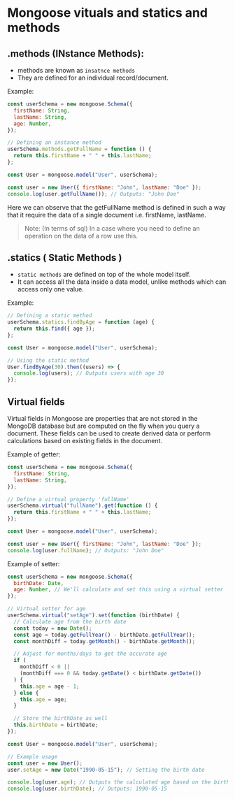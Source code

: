 # Mongoose vituals and statics and methods

## .methods (INstance Methods):

- methods are known as `insatnce methods`
- They are defined for an individual record/document.

Example:

```js
const userSchema = new mongoose.Schema({
  firstName: String,
  lastName: String,
  age: Number,
});

// Defining an instance method
userSchema.methods.getFullName = function () {
  return this.firstName + " " + this.lastName;
};

const User = mongoose.model("User", userSchema);

const user = new User({ firstName: "John", lastName: "Doe" });
console.log(user.getFullName()); // Outputs: "John Doe"
```

Here we can observe that the getFullName method is defined in such a way that it require the data of a single
document i.e. firstName, lastName.

> Note: (In terms of sql) In a case where you need to define an operation on the data of a row use this.

## .statics ( Static Methods )

- `static methods` are defined on top of the whole model itself.
- It can access all the data inside a data model, unlike methods which can access only one value.

Example:

```js
// Defining a static method
userSchema.statics.findByAge = function (age) {
  return this.find({ age });
};

const User = mongoose.model("User", userSchema);

// Using the static method
User.findByAge(30).then((users) => {
  console.log(users); // Outputs users with age 30
});
```

## Virtual fields

Virtual fields in Mongoose are properties that are not stored in the MongoDB database
but are computed on the fly when you query a document. These fields can be used to
create derived data or perform calculations based on existing fields in the document.

Example of getter:

```js
const userSchema = new mongoose.Schema({
  firstName: String,
  lastName: String,
});

// Define a virtual property 'fullName'
userSchema.virtual("fullName").get(function () {
  return this.firstName + " " + this.lastName;
});

const User = mongoose.model("User", userSchema);

const user = new User({ firstName: "John", lastName: "Doe" });
console.log(user.fullName); // Outputs: "John Doe"
```

Example of setter:

```js
const userSchema = new mongoose.Schema({
  birthDate: Date,
  age: Number, // We'll calculate and set this using a virtual setter
});

// Virtual setter for age
userSchema.virtual("setAge").set(function (birthDate) {
  // Calculate age from the birth date
  const today = new Date();
  const age = today.getFullYear() - birthDate.getFullYear();
  const monthDiff = today.getMonth() - birthDate.getMonth();

  // Adjust for months/days to get the accurate age
  if (
    monthDiff < 0 ||
    (monthDiff === 0 && today.getDate() < birthDate.getDate())
  ) {
    this.age = age - 1;
  } else {
    this.age = age;
  }

  // Store the birthDate as well
  this.birthDate = birthDate;
});

const User = mongoose.model("User", userSchema);

// Example usage
const user = new User();
user.setAge = new Date("1990-05-15"); // Setting the birth date

console.log(user.age); // Outputs the calculated age based on the birth date
console.log(user.birthDate); // Outputs: 1990-05-15
```

